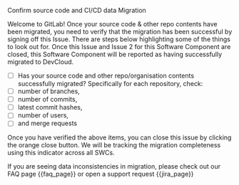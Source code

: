Confirm source code and CI/CD data Migration

Welcome to GitLab! Once your source code & other repo contents have been migrated, you need to verify that the migration has been successful by signing off this Issue. There are steps below highlighting some of the things to look out for. Once this Issue and Issue 2 for this Software Component are closed, this Software Component will be reported as having successfully migrated to DevCloud.

- [ ] Has your source code and other repo/organisation contents successfully migrated? Specifically for each repository, check:
- [ ] number of branches,
- [ ] number of commits,
- [ ] latest commit hashes,
- [ ] number of users,
- [ ] and merge requests

Once you have verified the above items, you can close this issue by clicking the orange close button. We will be tracking the migration completeness using this indicator across all SWCs. 

If you are seeing data inconsistencies in migration, please check out our FAQ page {{faq_page}} or open a support request {{jira_page}}